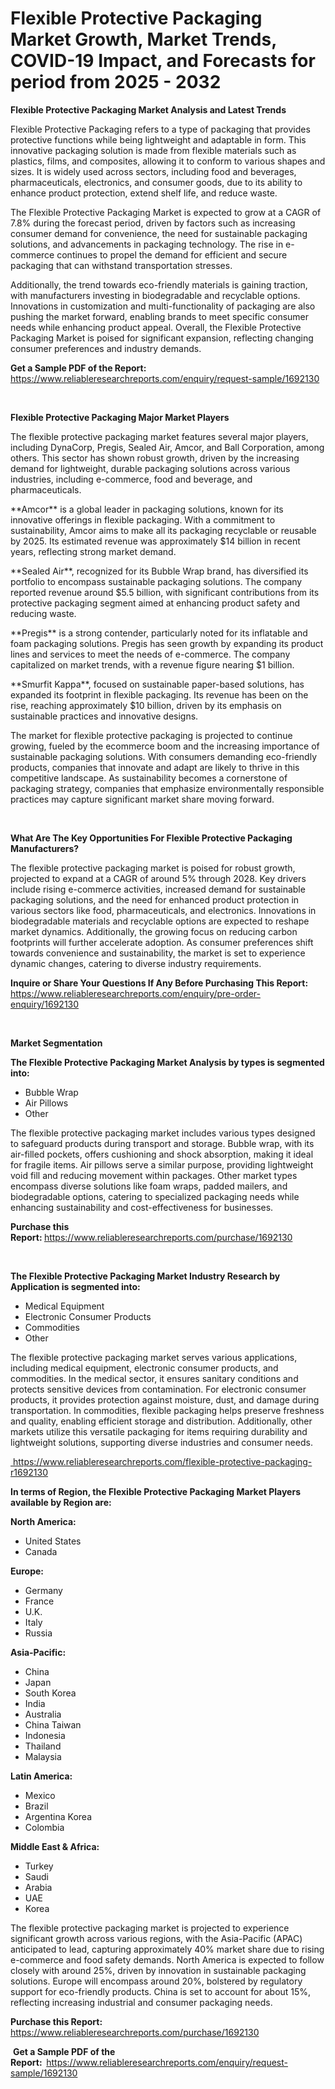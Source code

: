 <p><h1>Flexible Protective Packaging Market Growth, Market Trends, COVID-19 Impact, and Forecasts for period from 2025 - 2032</h1></p><p><strong>Flexible Protective Packaging Market Analysis and Latest Trends</strong></p>
<p><p>Flexible Protective Packaging refers to a type of packaging that provides protective functions while being lightweight and adaptable in form. This innovative packaging solution is made from flexible materials such as plastics, films, and composites, allowing it to conform to various shapes and sizes. It is widely used across sectors, including food and beverages, pharmaceuticals, electronics, and consumer goods, due to its ability to enhance product protection, extend shelf life, and reduce waste.</p><p>The Flexible Protective Packaging Market is expected to grow at a CAGR of 7.8% during the forecast period, driven by factors such as increasing consumer demand for convenience, the need for sustainable packaging solutions, and advancements in packaging technology. The rise in e-commerce continues to propel the demand for efficient and secure packaging that can withstand transportation stresses.</p><p>Additionally, the trend towards eco-friendly materials is gaining traction, with manufacturers investing in biodegradable and recyclable options. Innovations in customization and multi-functionality of packaging are also pushing the market forward, enabling brands to meet specific consumer needs while enhancing product appeal. Overall, the Flexible Protective Packaging Market is poised for significant expansion, reflecting changing consumer preferences and industry demands.</p></p>
<p><strong>Get a Sample PDF of the Report:&nbsp;</strong> <a href="https://www.reliableresearchreports.com/enquiry/request-sample/1692130?utm_campaign=3131&utm_medium=2&utm_source=Github&utm_content=ia&utm_term=19042025&utm_id=flexible-protective-packaging">https://www.reliableresearchreports.com/enquiry/request-sample/1692130</a></p>
<p>&nbsp;</p>
<p><strong>Flexible Protective Packaging Major Market Players</strong></p>
<p><p>The flexible protective packaging market features several major players, including DynaCorp, Pregis, Sealed Air, Amcor, and Ball Corporation, among others. This sector has shown robust growth, driven by the increasing demand for lightweight, durable packaging solutions across various industries, including e-commerce, food and beverage, and pharmaceuticals.</p><p>**Amcor** is a global leader in packaging solutions, known for its innovative offerings in flexible packaging. With a commitment to sustainability, Amcor aims to make all its packaging recyclable or reusable by 2025. Its estimated revenue was approximately $14 billion in recent years, reflecting strong market demand.</p><p>**Sealed Air**, recognized for its Bubble Wrap brand, has diversified its portfolio to encompass sustainable packaging solutions. The company reported revenue around $5.5 billion, with significant contributions from its protective packaging segment aimed at enhancing product safety and reducing waste.</p><p>**Pregis** is a strong contender, particularly noted for its inflatable and foam packaging solutions. Pregis has seen growth by expanding its product lines and services to meet the needs of e-commerce. The company capitalized on market trends, with a revenue figure nearing $1 billion.</p><p>**Smurfit Kappa**, focused on sustainable paper-based solutions, has expanded its footprint in flexible packaging. Its revenue has been on the rise, reaching approximately $10 billion, driven by its emphasis on sustainable practices and innovative designs.</p><p>The market for flexible protective packaging is projected to continue growing, fueled by the ecommerce boom and the increasing importance of sustainable packaging solutions. With consumers demanding eco-friendly products, companies that innovate and adapt are likely to thrive in this competitive landscape. As sustainability becomes a cornerstone of packaging strategy, companies that emphasize environmentally responsible practices may capture significant market share moving forward.</p></p>
<p>&nbsp;</p>
<p><strong>What Are The Key Opportunities For Flexible Protective Packaging Manufacturers?</strong></p>
<p><p>The flexible protective packaging market is poised for robust growth, projected to expand at a CAGR of around 5% through 2028. Key drivers include rising e-commerce activities, increased demand for sustainable packaging solutions, and the need for enhanced product protection in various sectors like food, pharmaceuticals, and electronics. Innovations in biodegradable materials and recyclable options are expected to reshape market dynamics. Additionally, the growing focus on reducing carbon footprints will further accelerate adoption. As consumer preferences shift towards convenience and sustainability, the market is set to experience dynamic changes, catering to diverse industry requirements.</p></p>
<p><strong>Inquire or Share Your Questions If Any Before Purchasing This Report:</strong> <a href="https://www.reliableresearchreports.com/enquiry/pre-order-enquiry/1692130?utm_campaign=3131&utm_medium=2&utm_source=Github&utm_content=ia&utm_term=19042025&utm_id=flexible-protective-packaging">https://www.reliableresearchreports.com/enquiry/pre-order-enquiry/1692130</a></p>
<p>&nbsp;</p>
<p><strong>Market Segmentation</strong></p>
<p><strong>The Flexible Protective Packaging Market Analysis by types is segmented into:</strong></p>
<p><ul><li>Bubble Wrap</li><li>Air Pillows</li><li>Other</li></ul></p>
<p><p>The flexible protective packaging market includes various types designed to safeguard products during transport and storage. Bubble wrap, with its air-filled pockets, offers cushioning and shock absorption, making it ideal for fragile items. Air pillows serve a similar purpose, providing lightweight void fill and reducing movement within packages. Other market types encompass diverse solutions like foam wraps, padded mailers, and biodegradable options, catering to specialized packaging needs while enhancing sustainability and cost-effectiveness for businesses.</p></p>
<p><strong>Purchase this Report:&nbsp;</strong><a href="https://www.reliableresearchreports.com/purchase/1692130?utm_campaign=3131&utm_medium=2&utm_source=Github&utm_content=ia&utm_term=19042025&utm_id=flexible-protective-packaging">https://www.reliableresearchreports.com/purchase/1692130</a></p>
<p>&nbsp;</p>
<p><strong>The Flexible Protective Packaging Market Industry Research by Application is segmented into:</strong></p>
<p><ul><li>Medical Equipment</li><li>Electronic Consumer Products</li><li>Commodities</li><li>Other</li></ul></p>
<p><p>The flexible protective packaging market serves various applications, including medical equipment, electronic consumer products, and commodities. In the medical sector, it ensures sanitary conditions and protects sensitive devices from contamination. For electronic consumer products, it provides protection against moisture, dust, and damage during transportation. In commodities, flexible packaging helps preserve freshness and quality, enabling efficient storage and distribution. Additionally, other markets utilize this versatile packaging for items requiring durability and lightweight solutions, supporting diverse industries and consumer needs.</p></p>
<p><a href="https://www.reliableresearchreports.com/flexible-protective-packaging-r1692130?utm_campaign=3131&utm_medium=2&utm_source=Github&utm_content=ia&utm_term=19042025&utm_id=flexible-protective-packaging">&nbsp;https://www.reliableresearchreports.com/flexible-protective-packaging-r1692130</a></p>
<p><strong>In terms of Region, the Flexible Protective Packaging Market Players available by Region are:</strong></p>
<p>
    <p> <strong> North America: </strong>
        <ul>
            <li>United States</li>
            <li>Canada</li>
        </ul>
        </p> 
    <p> <strong> Europe: </strong>
        <ul>
            <li>Germany</li>
            <li>France</li>
            <li>U.K.</li>
            <li>Italy</li>
            <li>Russia</li>
        </ul>
        </p> 
    <p> <strong> Asia-Pacific: </strong>
        <ul>
            <li>China</li>
            <li>Japan</li>
            <li>South Korea</li>
            <li>India</li>
            <li>Australia</li>
            <li>China Taiwan</li>
            <li>Indonesia</li>
            <li>Thailand</li>
            <li>Malaysia</li>
        </ul>
        </p> 
    <p> <strong> Latin America: </strong>
        <ul>
            <li>Mexico</li>
            <li>Brazil</li>
            <li>Argentina Korea</li>
            <li>Colombia</li>
        </ul>
        </p> 
    <p> <strong> Middle East & Africa: </strong>
        <ul>
            <li>Turkey</li>
            <li>Saudi</li>
            <li>Arabia</li>
            <li>UAE</li>
            <li>Korea</li>
        </ul>
    </p>
    </p>
<p><p>The flexible protective packaging market is projected to experience significant growth across various regions, with the Asia-Pacific (APAC) anticipated to lead, capturing approximately 40% market share due to rising e-commerce and food safety demands. North America is expected to follow closely with around 25%, driven by innovation in sustainable packaging solutions. Europe will encompass around 20%, bolstered by regulatory support for eco-friendly products. China is set to account for about 15%, reflecting increasing industrial and consumer packaging needs.</p></p>
<p><strong>Purchase this Report: </strong><a href="https://www.reliableresearchreports.com/purchase/1692130?utm_campaign=3131&utm_medium=2&utm_source=Github&utm_content=ia&utm_term=19042025&utm_id=flexible-protective-packaging">https://www.reliableresearchreports.com/purchase/1692130</a></p>
<p>&nbsp;<strong>Get a Sample PDF of the Report:&nbsp;&nbsp;</strong><a href="https://www.reliableresearchreports.com/enquiry/request-sample/1692130?utm_campaign=3131&utm_medium=2&utm_source=Github&utm_content=ia&utm_term=19042025&utm_id=flexible-protective-packaging">https://www.reliableresearchreports.com/enquiry/request-sample/1692130</a></p>
<p><strong></strong></p>
<p><p></p><p></p><p></p></p>